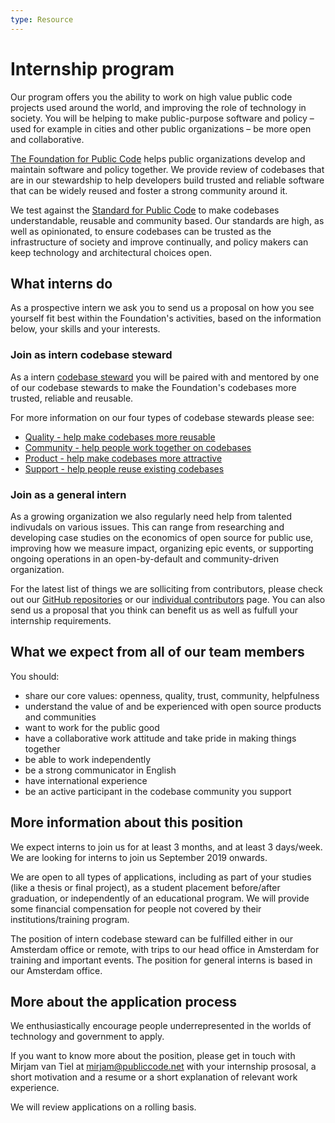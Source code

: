 ```yaml
---
type: Resource
---
```


# Internship program

Our program offers you the ability to work on high value public code projects used around the world, and improving the role of technology in society. You will be helping to make public-purpose software and policy – used for example in cities and other public organizations – be more open and collaborative. 

[The Foundation for Public Code](https://publiccode.net) helps public organizations develop and maintain software and policy together. We provide review of codebases that are in our stewardship to help developers build trusted and reliable software that can be widely reused and foster a strong community around it.

We test against the [Standard for Public Code](http://standard.publiccode.net/) to make codebases understandable, reusable and community based. Our standards are high, as well as opinionated, to ensure codebases can be trusted as the infrastructure of society and improve continually, and policy makers can keep technology and architectural choices open.

## What interns do

As a prospective intern we ask you to send us a proposal on how you see yourself fit best within the Foundation's activities, based on the information below, your skills and your interests. 

### Join as intern codebase steward

As a intern [codebase steward](https://publiccode.net/codebase-stewardship/) you will be paired with and mentored by one of our codebase stewards to make the Foundation's codebases more trusted, reliable and reusable. 

For more information on our four types of codebase stewards please see:
* [Quality - help make codebases more reusable](quality.md)
* [Community - help people work together on codebases](community.md)
* [Product - help make codebases more attractive](product-marketing.md)
* [Support - help people reuse existing codebases](support.md)

### Join as a general intern 

As a growing organization we also regularly need help from talented indivudals on various issues. This can range from researching and developing case studies on the economics of open source for public use, improving how we measure impact, organizing epic events, or supporting ongoing operations in an open-by-default and community-driven organization. 

For the latest list of things we are solliciting from contributors, please check out our [GitHub repositories](https://github.com/publiccodenet) or our [individual contributors](../contributor-guides/for-individuals.md) page. You can also send us  a proposal that you think can benefit us as well as fulfull your internship requirements.

## What we expect from all of our team members

You should:

* share our core values: openness, quality, trust, community, helpfulness
* understand the value of and be experienced with open source products and communities
* want to work for the public good
* have a collaborative work attitude and take pride in making things together
* be able to work independently
* be a strong communicator in English
* have international experience
* be an active participant in the codebase community you support

## More information about this position

We expect interns to join us for at least 3 months, and at least 3 days/week. We are looking for interns to join us September 2019 onwards. 

We are open to all types of applications, including as part of your studies (like a thesis or final project), as a student placement before/after graduation, or independently of an educational program. We will provide some financial compensation for people not covered by their institutions/training program.

The position of intern codebase steward can be fulfilled either in our Amsterdam office or remote, with trips to our head office in Amsterdam for training and important events. The position for general interns is based in our Amsterdam office.

## More about the application process

We enthusiastically encourage people underrepresented in the worlds of technology and government to apply.

If you want to know more about the position, please get in touch with Mirjam van Tiel at mirjam@publiccode.net with your internship prososal, a short motivation and a resume or a short explanation of relevant work experience.

We will review applications on a rolling basis.
